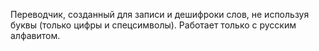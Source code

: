 Переводчик, созданный для записи и дешифроки слов, не используя буквы (только цифры и спецсимволы). Работает только с русским алфавитом.
